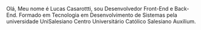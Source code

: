 Olá, Meu nome é Lucas Casarottti, sou Desenvolvedor Front-End e Back-End. Formado em Tecnologia em Desenvolvimento de Sistemas pela universidade UniSalesiano Centro Universitário Católico Salesiano Auxilium.
